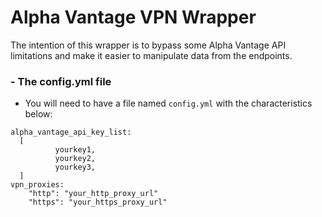 # Alpha Vantage VPN Wrapper

The intention of this wrapper is to bypass some Alpha Vantage API limitations and make it easier to manipulate 
data from the endpoints.
  
### - The config.yml file
- You will need to have a file named ```config.yml``` with the 
  characteristics below:
```
alpha_vantage_api_key_list:
  [
          yourkey1,
          yourkey2,
          yourkey3,
  ]
vpn_proxies:
    "http": "your_http_proxy_url"
    "https": "your_https_proxy_url"

```
